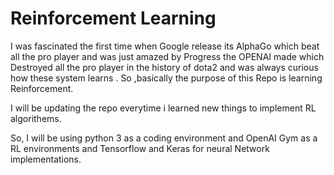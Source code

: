 # Reinforcement Learning 
I was fascinated the first time when Google release its AlphaGo which beat all the pro player and was just amazed by
Progress the OPENAI made which Destroyed all the pro player in the history of dota2 and was always curious how these
system learns . So ,basically the purpose of this Repo is learning Reinforcement.

I will be  updating the repo everytime i learned new things to implement RL algorithems.

So, I will be using python 3 as a coding environment and OpenAI Gym as a RL environments and Tensorflow and Keras for
neural Network implementations.
